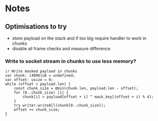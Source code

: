 # Notes

## Optimisations to try

- store payload on the stack and if too big require handler to work in chunks
- disable all frame checks and measure difference

### Write to socket stream in chunks to use less memory?

```zig
// Write masked payload in chunks
var chunk: [4096]u8 = undefined;
var offset: usize = 0;
while (offset < payload.len) {
    const chunk_size = @min(chunk.len, payload.len - offset);
    for (0..chunk_size) |i| {
        chunk[i] = payload[offset + i] ^ mask_key[(offset + i) % 4];
    }
    try writer.writeAll(chunk[0..chunk_size]);
    offset += chunk_size;
}
```
